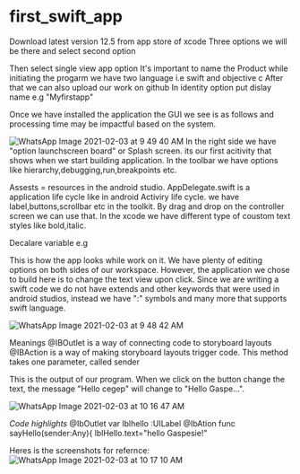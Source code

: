 # first_swift_app
Download latest version 12.5 from app store of xcode
Three options we will be there and select second option

Then select single view app option
It's important to name the Product while initiating the progarm
we have two language i.e swift and objective c
After that we can also upload our work on github
In identity option put dislay name e.g "Myfirstapp"

Once we have installed the application the GUI we see is as follows and processing time may be impactful based on the system.

![WhatsApp Image 2021-02-03 at 9 49 40 AM](https://user-images.githubusercontent.com/75639402/106835519-76745e80-6665-11eb-94ec-6b7b02d8ea36.jpeg)
In the right side we have "option launchscreen board" or Splash screen. its our first acitivity that shows when we start building application.
In the toolbar we have options like hierarchy,debugging,run,breakpoints etc.



Assests = resources in the android studio.
AppDelegate.swift is a application life cycle like in android Activiry life cycle.
we have label,buttons,scrollbar etc in the toolkit. By drag and drop on the controller screen we can use that.
In the xcode we have different type of coustom text styles like bold,italic.

Decalare variable e.g 

This is how the app looks while work on it. We have plenty of editing options on both sides of our workspace. However, the application we chose to build here is to change the text view upon click. Since we are writing a swift code we do not have extends and other keywords that were used in android studios, instead we have ":" symbols and many more that supports swift language.

![WhatsApp Image 2021-02-03 at 9 48 42 AM](https://user-images.githubusercontent.com/75639402/106776165-d0e3cf80-6611-11eb-9586-a495496ff4bf.jpeg)

Meanings
@IBOutlet is a way of connecting code to storyboard layouts
@IBAction is a way of making storyboard layouts trigger code. This method takes one parameter, called sender

This is the output of our program. When we click on the button change the text, the message "Hello cegep" will change to "Hello Gaspe...".


![WhatsApp Image 2021-02-03 at 10 16 47 AM](https://user-images.githubusercontent.com/74370312/106837207-6c079400-6668-11eb-9c8c-5238abc7a8bd.jpeg)


_*Code highlights*_
@IbOutlet var lblhello :UILabel
@IbAtion  func sayHello(sender:Any){
lblHello.text="hello Gaspesie!"

Heres is the screenshots for refernce:
![WhatsApp Image 2021-02-03 at 10 17 10 AM](https://user-images.githubusercontent.com/74370241/106775856-855d1000-6669-11eb-8a25-5084027362f2.jpeg)




